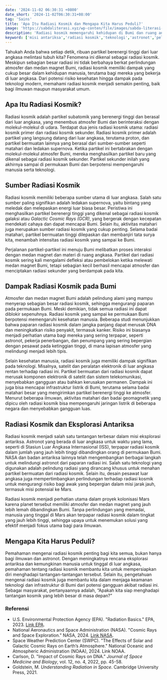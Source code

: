 ```yaml
---
date: '2024-11-02 06:30:31 +0800'
date_short: '2024-11-02T06:30:31+08:00'
tag: 'Sains'
title: 'Apa Itu Radiasi Kosmik dan Mengapa Kita Harus Peduli?'
image: 'https://sabdaliterasi.xyz/wp-conten/file/images/sabda-literasi-apa-itu-radiasi-kosmik-dan-mengapa-kita-harus-peduli.jpg'
description: 'Radiasi kosmik memengaruhi kehidupan di Bumi dan ruang angkasa. Temukan apa itu radiasi kosmik dan dampaknya pada manusia dan teknologi.'
keyword: ['misi antariksa','radiasi kosmik','teknologi','astronot','pelindung radiasi','nasa','kolonisasi mars','medan magnet bumi','atmosfer bumi','risiko kesehatan','kerusakan teknologi','supernova','radiasi galaksi','aktivitas matahari','partikel subatomik','radiasi primer','radiasi sekunder']
---
```

<p>Tahukah Anda bahwa setiap detik, ribuan partikel berenergi tinggi dari luar angkasa melintasi tubuh kita? Fenomena ini dikenal sebagai radiasi kosmik. Meskipun sebagian besar radiasi ini tidak berbahaya berkat perlindungan atmosfer dan medan magnet Bumi, radiasi kosmik memiliki dampak yang cukup besar dalam kehidupan manusia, terutama bagi mereka yang bekerja di luar angkasa. Dari potensi risiko kesehatan hingga dampak pada teknologi modern, memahami radiasi kosmik menjadi semakin penting, baik bagi ilmuwan maupun masyarakat umum.</p><h2>Apa Itu Radiasi Kosmik?</h2><p>Radiasi kosmik adalah partikel subatomik yang berenergi tinggi dan berasal dari luar angkasa, yang menembus atmosfer Bumi dan berinteraksi dengan molekul-molekul di udara. Terdapat dua jenis radiasi kosmik utama: radiasi kosmik primer dan radiasi kosmik sekunder. Radiasi kosmik primer adalah partikel yang langsung datang dari luar angkasa, terutama proton, dan partikel bermuatan lainnya yang berasal dari sumber-sumber seperti matahari dan ledakan supernova. Ketika partikel ini bertabrakan dengan molekul-molekul atmosfer Bumi, mereka menghasilkan partikel baru yang dikenal sebagai radiasi kosmik sekunder. Partikel sekunder inilah yang akhirnya sampai di permukaan Bumi dan berpotensi mempengaruhi manusia serta teknologi.</p><h2>Sumber Radiasi Kosmik</h2><p>Radiasi kosmik memiliki beberapa sumber utama di luar angkasa. Salah satu sumber paling signifikan adalah ledakan supernova, yaitu bintang yang meledak dan melepaskan energi luar biasa besar. Peristiwa ini menghasilkan partikel berenergi tinggi yang dikenal sebagai radiasi kosmik galaksi atau <em>Galactic Cosmic Rays (GCR)</em>, yang bergerak dengan kecepatan mendekati cahaya dan dapat mencapai Bumi. Selain itu, aktivitas matahari juga merupakan sumber radiasi kosmik yang cukup penting. Selama badai matahari, partikel bermuatan tinggi dilepaskan dan membanjiri tata surya kita, menambah intensitas radiasi kosmik yang sampai ke Bumi.</p><p>Perjalanan partikel-partikel ini menuju Bumi melibatkan proses interaksi dengan medan magnet dan materi di ruang angkasa. Partikel dari radiasi kosmik sering kali mengalami defleksi atau pembelokan ketika melewati medan magnet Bumi, tetapi sebagian kecil berhasil mencapai atmosfer dan menciptakan radiasi sekunder yang berdampak pada kita.</p><h2>Dampak Radiasi Kosmik pada Bumi</h2><p>Atmosfer dan medan magnet Bumi adalah pelindung alami yang mampu menyerap sebagian besar radiasi kosmik, sehingga mengurangi paparan pada permukaan Bumi. Meski demikian, tidak semua radiasi ini dapat diblokir sepenuhnya. Radiasi kosmik yang sampai ke permukaan Bumi berpotensi memengaruhi kesehatan manusia. Beberapa studi menunjukkan bahwa paparan radiasi kosmik dalam jangka panjang dapat merusak DNA dan meningkatkan risiko penyakit, termasuk kanker. Risiko ini biasanya menjadi perhatian utama bagi mereka yang sering terpapar, seperti astronot, pekerja penerbangan, dan penumpang yang sering bepergian dengan pesawat pada ketinggian tinggi, di mana lapisan atmosfer yang melindungi menjadi lebih tipis.</p><p>Selain kesehatan manusia, radiasi kosmik juga memiliki dampak signifikan pada teknologi. Misalnya, satelit dan peralatan elektronik di luar angkasa rentan terhadap radiasi ini. Partikel bermuatan dari radiasi kosmik dapat merusak komponen elektronik di satelit dan sistem telekomunikasi, menyebabkan gangguan atau bahkan kerusakan permanen. Dampak ini juga bisa mencapai infrastruktur listrik di Bumi, terutama selama badai matahari besar yang mengirimkan partikel berenergi tinggi ke atmosfer. Menurut beberapa ilmuwan, aktivitas matahari dan badai geomagnetik yang dipicu oleh radiasi kosmik bisa mempengaruhi jaringan listrik di beberapa negara dan menyebabkan gangguan luas.</p><h2>Radiasi Kosmik dan Eksplorasi Antariksa</h2><p>Radiasi kosmik menjadi salah satu tantangan terbesar dalam misi eksplorasi antariksa. Astronot yang berada di luar angkasa untuk waktu yang lama, seperti di Stasiun Luar Angkasa Internasional (ISS), terpapar radiasi kosmik dalam jumlah yang jauh lebih tinggi dibandingkan orang di permukaan Bumi. NASA dan badan antariksa lainnya telah mengembangkan berbagai langkah untuk melindungi astronot dari paparan radiasi ini. Salah satu teknologi yang digunakan adalah pelindung radiasi yang dirancang khusus untuk menahan partikel bermuatan dari radiasi kosmik. Selain itu, desain pesawat luar angkasa juga mempertimbangkan perlindungan terhadap radiasi kosmik untuk mengurangi risiko bagi awak yang bepergian dalam misi jarak jauh, termasuk misi potensial ke Mars.</p><p>Radiasi kosmik menjadi perhatian utama dalam proyek kolonisasi Mars karena planet tersebut memiliki atmosfer dan medan magnet yang jauh lebih lemah dibandingkan Bumi. Tanpa perlindungan yang memadai, manusia yang tinggal di Mars akan terpapar radiasi kosmik dalam tingkat yang jauh lebih tinggi, sehingga upaya untuk menemukan solusi yang efektif menjadi fokus utama bagi para ilmuwan.</p><h2>Mengapa Kita Harus Peduli?</h2><p>Pemahaman mengenai radiasi kosmik penting bagi kita semua, bukan hanya bagi ilmuwan dan astronot. Dengan meningkatnya rencana eksplorasi antariksa dan kemungkinan manusia untuk tinggal di luar angkasa, pemahaman tentang radiasi kosmik membantu kita untuk mempersiapkan diri menghadapi tantangan-tantangan tersebut. Selain itu, pengetahuan mengenai radiasi kosmik juga membantu kita dalam menjaga keamanan teknologi dan infrastruktur di Bumi dari potensi gangguan akibat radiasi ini. Sebagai masyarakat, pertanyaannya adalah, “Apakah kita siap menghadapi tantangan kosmik yang lebih besar di masa depan?”</p><h3><strong>Referensi</strong></h3><ul><li>U.S. Environmental Protection Agency (EPA). "Radiation Basics." EPA, 2023. <a href="https://www.epa.gov/radiation/radiation-basics" target="_blank" rel="nofollow noopener noreferrer">Link EPA</a>.</li><li>National Aeronautics and Space Administration (NASA). "Cosmic Rays and Space Exploration." NASA, 2024. <a href="https://www.nasa.gov/cosmic-rays" target="_blank" rel="nofollow noopener noreferrer">Link NASA</a>.</li><li>Space Weather Prediction Center (SWPC). "The Effects of Solar and Galactic Cosmic Rays on Earth’s Atmosphere." National Oceanic and Atmospheric Administration (NOAA), 2024. Link NOAA.</li><li>Carlson, D. "Impact of Cosmic Rays on DNA." <em>Journal of Space Medicine and Biology</em>, vol. 12, no. 4, 2022, pp. 45-58.</li><li>Goldstein, M. <em>Understanding Radiation in Space</em>. Cambridge University Press, 2021.</li></ul>
